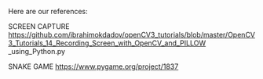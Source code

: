Here are our references:

SCREEN CAPTURE
  https://github.com/ibrahimokdadov/openCV3_tutorials/blob/master/OpenCV3_Tutorials_14_Recording_Screen_with_OpenCV_and_PILLOW   _using_Python.py
	
  SNAKE GAME
    https://www.pygame.org/project/1837
    
  

